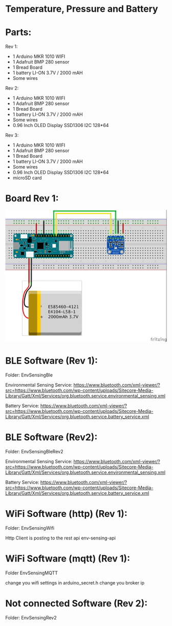 # Temperature, Pressure and Battery

Parts:
======
Rev 1:
- 1 Arduino MKR 1010 WIFI
- 1 Adafruit BMP 280 sensor
- 1 Bread Board
- 1 battery LI-ON 3.7V / 2000 mAH
- Some wires


Rev 2:
- 1 Arduino MKR 1010 WIFI
- 1 Adafruit BMP 280 sensor
- 1 Bread Board
- 1 battery LI-ON 3.7V / 2000 mAH
- Some wires
- 0.96 Inch OLED Display SSD1306 I2C 128*64

Rev 3:
- 1 Arduino MKR 1010 WIFI
- 1 Adafruit BMP 280 sensor
- 1 Bread Board
- 1 battery LI-ON 3.7V / 2000 mAH
- Some wires
- 0.96 Inch OLED Display SSD1306 I2C 128*64
- microSD card

Board Rev 1:
============
![board](https://github.com/destouma/envsensing/blob/master/Board/EnvSensingRev1.jpg)


BLE Software (Rev 1):
=====================
Folder: EnvSensingBle

Environmental Sensing Service:
https://www.bluetooth.com/xml-viewer/?src=https://www.bluetooth.com/wp-content/uploads/Sitecore-Media-Library/Gatt/Xml/Services/org.bluetooth.service.environmental_sensing.xml

Battery Service:
https://www.bluetooth.com/xml-viewer/?src=https://www.bluetooth.com/wp-content/uploads/Sitecore-Media-Library/Gatt/Xml/Services/org.bluetooth.service.battery_service.xml

BLE Software (Rev2):
====================
Folder: EnvSensingBleRev2

Environmental Sensing Service:
https://www.bluetooth.com/xml-viewer/?src=https://www.bluetooth.com/wp-content/uploads/Sitecore-Media-Library/Gatt/Xml/Services/org.bluetooth.service.environmental_sensing.xml

Battery Service:
https://www.bluetooth.com/xml-viewer/?src=https://www.bluetooth.com/wp-content/uploads/Sitecore-Media-Library/Gatt/Xml/Services/org.bluetooth.service.battery_service.xml



WiFi Software (http) (Rev 1):
=============================
Folder: EnvSensingWifi

Http Client is posting to the rest api env-sensing-api


WiFi Software (mqtt) (Rev 1):
=====================
Folder EnvSensingMQTT

change you wifi settings in arduino_secret.h
change you broker ip

Not connected Software (Rev 2):
===============================
Folder: EnvSensingRev2
